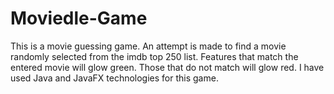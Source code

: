 # Moviedle-Game
This is a movie guessing game. An attempt is made to find a movie randomly selected from the imdb top 250 list. Features that match the entered movie will glow green. Those that do not match will glow red. I have used Java and JavaFX technologies for this game.
